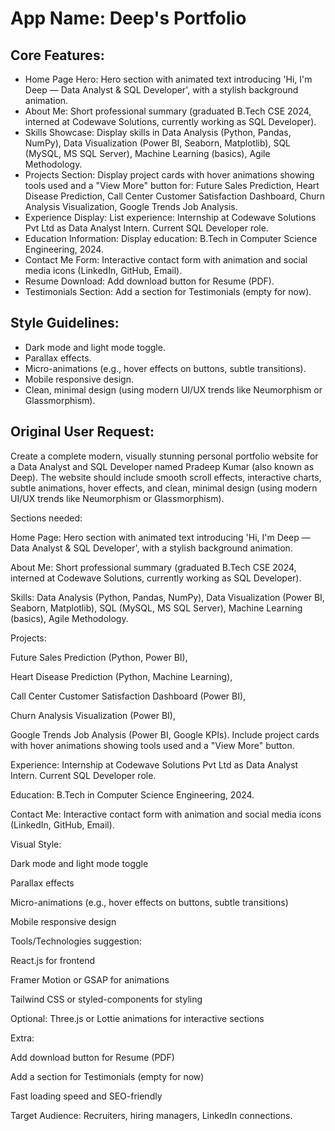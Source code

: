 # **App Name**: Deep's Portfolio

## Core Features:

- Home Page Hero: Hero section with animated text introducing 'Hi, I'm Deep — Data Analyst & SQL Developer', with a stylish background animation.
- About Me: Short professional summary (graduated B.Tech CSE 2024, interned at Codewave Solutions, currently working as SQL Developer).
- Skills Showcase: Display skills in Data Analysis (Python, Pandas, NumPy), Data Visualization (Power BI, Seaborn, Matplotlib), SQL (MySQL, MS SQL Server), Machine Learning (basics), Agile Methodology.
- Projects Section: Display project cards with hover animations showing tools used and a "View More" button for: Future Sales Prediction, Heart Disease Prediction, Call Center Customer Satisfaction Dashboard, Churn Analysis Visualization, Google Trends Job Analysis.
- Experience Display: List experience: Internship at Codewave Solutions Pvt Ltd as Data Analyst Intern. Current SQL Developer role.
- Education Information: Display education: B.Tech in Computer Science Engineering, 2024.
- Contact Me Form: Interactive contact form with animation and social media icons (LinkedIn, GitHub, Email).
- Resume Download: Add download button for Resume (PDF).
- Testimonials Section: Add a section for Testimonials (empty for now).

## Style Guidelines:

- Dark mode and light mode toggle.
- Parallax effects.
- Micro-animations (e.g., hover effects on buttons, subtle transitions).
- Mobile responsive design.
- Clean, minimal design (using modern UI/UX trends like Neumorphism or Glassmorphism).

## Original User Request:
Create a complete modern, visually stunning personal portfolio website for a Data Analyst and SQL Developer named Pradeep Kumar (also known as Deep). The website should include smooth scroll effects, interactive charts, subtle animations, hover effects, and clean, minimal design (using modern UI/UX trends like Neumorphism or Glassmorphism).

Sections needed:

Home Page: Hero section with animated text introducing 'Hi, I'm Deep — Data Analyst & SQL Developer', with a stylish background animation.

About Me: Short professional summary (graduated B.Tech CSE 2024, interned at Codewave Solutions, currently working as SQL Developer).

Skills: Data Analysis (Python, Pandas, NumPy), Data Visualization (Power BI, Seaborn, Matplotlib), SQL (MySQL, MS SQL Server), Machine Learning (basics), Agile Methodology.

Projects:

Future Sales Prediction (Python, Power BI),

Heart Disease Prediction (Python, Machine Learning),

Call Center Customer Satisfaction Dashboard (Power BI),

Churn Analysis Visualization (Power BI),

Google Trends Job Analysis (Power BI, Google KPIs). Include project cards with hover animations showing tools used and a "View More" button.

Experience: Internship at Codewave Solutions Pvt Ltd as Data Analyst Intern. Current SQL Developer role.

Education: B.Tech in Computer Science Engineering, 2024.

Contact Me: Interactive contact form with animation and social media icons (LinkedIn, GitHub, Email).

Visual Style:

Dark mode and light mode toggle

Parallax effects

Micro-animations (e.g., hover effects on buttons, subtle transitions)

Mobile responsive design

Tools/Technologies suggestion:

React.js for frontend

Framer Motion or GSAP for animations

Tailwind CSS or styled-components for styling

Optional: Three.js or Lottie animations for interactive sections

Extra:

Add download button for Resume (PDF)

Add a section for Testimonials (empty for now)

Fast loading speed and SEO-friendly

Target Audience: Recruiters, hiring managers, LinkedIn connections.
  